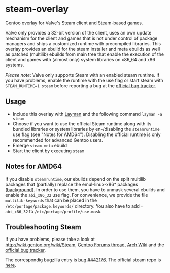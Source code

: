 steam-overlay
=============

Gentoo overlay for Valve's Steam client and Steam-based games.

Valve only provides a 32-bit version of the client, uses an own update mechanism for the client and games that is not under control 
of package managers and ships a customized runtime with precompiled libraries. This overlay provides an ebuild for the steam
installer and meta ebuilds as well as patched (multilib) ebuilds from main tree that enable the execution of the client and games with 
(almost only) system libraries on x86_64 and x86 systems.

*Please note*: Valve only supports Steam with an enabled steam runtime. If you have problems, enable the runtime with the use flag or 
start steam with `STEAM_RUNTIME=1 steam` before reporting a bug at the [official bug tracker](https://github.com/ValveSoftware/steam-for-linux/issues).

Usage
-----

* Include this overlay with [Layman](http://www.gentoo.org/proj/en/overlays/userguide.xml) and the following command `layman -a steam`
* Choose if you want to use the official Steam runtime along with its bundled libraries or system libraries by en-/disabling the `steamruntime` use flag (see "Notes for 
AMD64"). Disabling the official runtime is only recommended for advanced Gentoo users.
* Emerge `steam-meta` ebuild
* Start the client by executing `steam`

Notes for AMD64
---------------

If you disable `steamruntime`, our ebuilds depend on the split multilib packages that (partially) replace the emul-linux-x86* packages 
([background](http://kicherer.org/joomla/index.php/en/blog/liste/29-transition-of-emul-packages-to-true-multilib)). In order to use 
them, you have to unmask several ebuilds and enable the ```abi_x86_32``` use flag. For convenience, we provide the file 
`multilib-keywords` that can be placed in the ```/etc/portage/package.keywords/``` directory. You also have to add 
```-abi_x86_32``` to ```/etc/portage/profile/use.mask```.

Troubleshooting Steam
---------------------

If you have problems, please take a look at http://wiki.gentoo.org/wiki/Steam, [Gentoo Forums 
thread](https://forums.gentoo.org/viewtopic-t-930354-postdays-0-postorder-asc-start-75.html), [Arch 
Wiki](https://wiki.archlinux.org/index.php/Steam#Native_Steam_on_Linux) and the [official bug tracker](https://github.com/ValveSoftware/steam-for-linux/issues).

The correspondig bugzilla entry is [bug #442176](https://bugs.gentoo.org/show_bug.cgi?id=442176). The official steam repo is [here](http://repo.steampowered.com/steam/).
